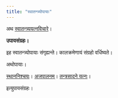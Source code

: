 ```yaml
---
title: "स्वातन्त्र्योपायाः"
---
```

अथ [स्वातन्त्र्ययत्नविचारे](/svAtantryam)।

**उपायसंग्रहः।**

इह स्वातन्त्र्योपायाः संगृह्यन्ते। कालक्रमेणायं संग्रहो वर्धिष्यते।

अथोपायाः।

[स्थाननिश्चयः](/svAtantryam/upAyAH/sthAnanishcayaH)। [अजपालनम्](/svAtantryam/upAyAH/ajapAlanam)। [तन्त्रसादने यत्नः](/svAtantryam/upAyAH/tantrasAdanam)।

इत्युपायसंग्रहः।